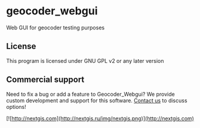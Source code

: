 # geocoder_webgui
Web GUI for geocoder testing purposes

License
-------------
This program is licensed under GNU GPL v2 or any later version

Commercial support
----------
Need to fix a bug or add a feature to Geocoder_Webgui? We provide custom development and support for this software. [Contact us](http://nextgis.ru/en/contact/) to discuss options!

[![http://nextgis.com](http://nextgis.ru/img/nextgis.png)](http://nextgis.com)
